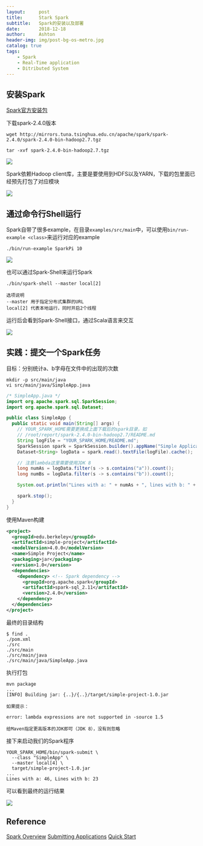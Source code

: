 ```yaml
---
layout:     post
title:      Stark Spark
subtitle:   Spark的安装以及部署
date:       2018-12-18
author:     Ashton
header-img: img/post-bg-os-metro.jpg
catalog: true
tags:
    - Spark
    - Real-Time application
    - Ditributed System
---
```


## 安装Spark

[Spark官方安装包](https://www.apache.org/dyn/closer.lua/spark/spark-2.4.0/spark-2.4.0-bin-hadoop2.7.tgz)

下载spark-2.4.0版本

```
wget http://mirrors.tuna.tsinghua.edu.cn/apache/spark/spark-2.4.0/spark-2.4.0-bin-hadoop2.7.tgz

tar -xvf spark-2.4.0-bin-hadoop2.7.tgz
```

![](2018-12-18-Start%20Spark/2018-12-18-Start%20Spark-20181218112052.png)

Spark依赖Hadoop client库，主要是要使用到HDFS以及YARN，下载的包里面已经预先打包了对应模块

![](2018-12-18-Start%20Spark/2018-12-18-Start%20Spark-20181220093131.png)

## 通过命令行Shell运行

Spark自带了很多example，在目录`examples/src/main`中，可以使用`bin/run-example <class>`来运行对应的example

```
./bin/run-example SparkPi 10
```

![](2018-12-18-Start%20Spark/2018-12-18-Start%20Spark-20181218112819.png)


也可以通过Spark-Shell来运行Spark

```
./bin/spark-shell --master local[2]

选项说明
--master 用于指定分布式集群的URL
local[2] 代表本地运行，同时开启2个线程
```

运行后会看到Spark-Shell接口，通过Scala语言来交互

![](2018-12-18-Start%20Spark/2018-12-18-Start%20Spark-20181218113335.png)

## 实践：提交一个Spark任务

目标：分别统计a、b字母在文件中的出现的次数

```
mkdir -p src/main/java
vi src/main/java/SimpleApp.java
```

```java
/* SimpleApp.java */
import org.apache.spark.sql.SparkSession;
import org.apache.spark.sql.Dataset;

public class SimpleApp {
  public static void main(String[] args) {
    // YOUR_SPARK_HOME需要更换成上面下载后的spark目录，如
    // /root/report/spark-2.4.0-bin-hadoop2.7/README.md
    String logFile = "YOUR_SPARK_HOME/README.md";
    SparkSession spark = SparkSession.builder().appName("Simple Application").getOrCreate();
    Dataset<String> logData = spark.read().textFile(logFile).cache();

    // 注意lambda这里需要使用JDK 8
    long numAs = logData.filter(s -> s.contains("a")).count();
    long numBs = logData.filter(s -> s.contains("b")).count();

    System.out.println("Lines with a: " + numAs + ", lines with b: " + numBs);

    spark.stop();
  }
}

```

使用Maven构建

```xml
<project>
  <groupId>edu.berkeley</groupId>
  <artifactId>simple-project</artifactId>
  <modelVersion>4.0.0</modelVersion>
  <name>Simple Project</name>
  <packaging>jar</packaging>
  <version>1.0</version>
  <dependencies>
    <dependency> <!-- Spark dependency -->
      <groupId>org.apache.spark</groupId>
      <artifactId>spark-sql_2.11</artifactId>
      <version>2.4.0</version>
    </dependency>
  </dependencies>
</project>
```

最终的目录结构

```
$ find .
./pom.xml
./src
./src/main
./src/main/java
./src/main/java/SimpleApp.java
```

执行打包

```
mvn package
...
[INFO] Building jar: {..}/{..}/target/simple-project-1.0.jar
```



```shell
如果提示：

error: lambda expressions are not supported in -source 1.5

给Maven指定更高版本的JDK即可（JDK 8），没有则忽略
```



接下来启动我们的Spark程序

```
YOUR_SPARK_HOME/bin/spark-submit \
  --class "SimpleApp" \
  --master local[4] \
  target/simple-project-1.0.jar
...
Lines with a: 46, Lines with b: 23
```

可以看到最终的运行结果

![](2018-12-18-Start%20Spark/2018-12-18-Start%20Spark-20181220091455.png)


## Reference

[Spark Overview](https://spark.apache.org/docs/latest/index.html)
[Submitting Applications](https://spark.apache.org/docs/latest/submitting-applications.html)
[Quick Start](https://spark.apache.org/docs/latest/quick-start.html)




















































































